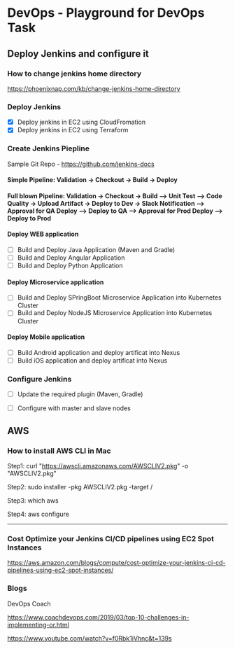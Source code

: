 # DevOps - Playground for DevOps Task

## Deploy Jenkins and configure it

### How to change jenkins home directory

https://phoenixnap.com/kb/change-jenkins-home-directory

### Deploy Jenkins

- [X] Deploy jenkins in EC2 using CloudFromation
- [X] Deploy jenkins in EC2 using Terraform 

### Create Jenkins Piepline

Sample Git Repo - https://github.com/jenkins-docs

#### Simple Pipeline: Validation -> Checkout -> Build -> Deploy

#### Full blown Pipeline: Validation -> Checkout -> Build --> Unit Test --> Code Quality -> Upload Artifact -> Deploy to Dev -> Slack Notification --> Approval for QA Deploy --> Deploy to QA --> Approval for Prod Deploy --> Deploy to Prod

#### Deploy WEB application

- [ ] Build and Deploy Java Application (Maven and Gradle)
- [ ] Build and Deploy Angular Application 
- [ ] Build and Deploy Python Application

#### Deploy Microservice application

- [ ] Build and Deploy SPringBoot Microservice Application into Kubernetes Cluster
- [ ] Build and Deploy NodeJS Microservice Application into Kubernetes Cluster

#### Deploy Mobile application

- [ ] Build Android application and deploy artificat into Nexus
- [ ] Build iOS application and deploy artificat into Nexus

### Configure Jenkins

- [ ] Update the required plugin (Maven, Gradle)
- [ ] Configure with master and slave nodes


## AWS

### How to install AWS CLI in Mac

Step1: curl "https://awscli.amazonaws.com/AWSCLIV2.pkg" -o "AWSCLIV2.pkg"

Step2: sudo installer -pkg AWSCLIV2.pkg -target /

Step3: which aws

Step4: aws configure


----------------------------------

### Cost Optimize your Jenkins CI/CD pipelines using EC2 Spot Instances

https://aws.amazon.com/blogs/compute/cost-optimize-your-jenkins-ci-cd-pipelines-using-ec2-spot-instances/

### Blogs

DevOps Coach

https://www.coachdevops.com/2019/03/top-10-challenges-in-implementing-or.html

https://www.youtube.com/watch?v=f0Rbk1iVhnc&t=139s
